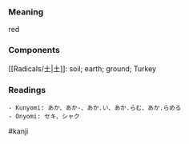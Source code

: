 ### Meaning

red

### Components

[[Radicals/土|土]]: soil; earth; ground; Turkey

### Readings

```
- Kunyomi: あか、あか-、あか.い、あか.らむ、あか.らめる
- Onyomi: セキ、シャク
```

#kanji